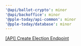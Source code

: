 ```yaml
---
'@api/ballot-crypto': minor
'@api/backoffice': minor
'@pple-today/api-common': minor
'@pple-today/database': minor
---
```


[[API] Create Election Endpoint](https://linear.app/snts/issue/PPLE-462/api-create-election-endpoint)
